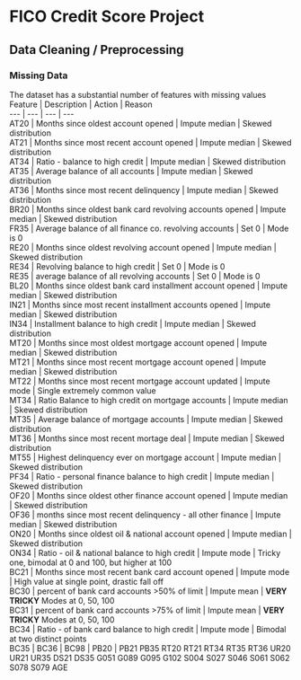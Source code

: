 # FICO Credit Score Project
## Data Cleaning / Preprocessing
### Missing Data
The dataset has a substantial number of features with missing values
Feature | Description | Action | Reason  
--- | --- | --- | ---  
AT20 | Months since oldest account opened | Impute median | Skewed distribution  
AT21 | Months since most recent account opened | Impute median | Skewed distribution  
AT34 | Ratio - balance to high credit | Impute median | Skewed distribution  
AT35 | Average balance of all accounts | Impute median | Skewed distribution  
AT36 | Months since most recent delinquency | Impute median | Skewed distribution  
BR20 | Months since oldest bank card revolving accounts opened | Impute median | Skewed distribution  
FR35 | Average balance of all finance co. revolving accounts | Set 0 | Mode is 0  
RE20 | Months since oldest revolving account opened | Impute median | Skewed distribution  
RE34 | Revolving balance to high credit | Set 0 | Mode is 0  
RE35 | average balance of all revolving accounts | Set 0 | Mode is 0  
BL20 | Months since oldest bank card installment account opened | Impute median | Skewed distribution  
IN21 | Months since most recent installment accounts opened | Impute median | Skewed distribution  
IN34 | Installment balance to high credit | Impute median | Skewed distribution  
MT20 | Months since most oldest mortgage account opened | Impute median | Skewed distribution  
MT21 | Months since most recent mortgage account opened | Impute median | Skewed distribution  
MT22 | Months since most recent mortgage account updated | Impute mode | Single extremely common value  
MT34 | Ratio Balance to high credit on mortgage accounts | Impute median | Skewed distribution  
MT35 | Average balance of mortgage accounts | Impute median | Skewed distribution  
MT36 | Months since most recent mortage deal | Impute median | Skewed distribution  
MT55 | Highest delinquency ever on mortgage account | Impute median | Skewed distribution  
PF34 | Ratio - personal finance balance to high credit | Impute median | Skewed distribution  
OF20 | Months since oldest other finance account opened | Impute median | Skewed distribution  
OF36 | months since most recent delinquency - all other finance | Impute median | Skewed distribution  
ON20 | Months since oldest oil & national account opened | Impute median | Skewed distribution  
ON34 | Ratio - oil & national balance to high credit | Impute mode | Tricky one, bimodal at 0 and 100, but higher at 100  
BC21 | Months since most recent bank card account opened | Impute mode | High value at single point, drastic fall off  
BC30 | percent of bank card accounts >50% of limit | Impute mean | **VERY TRICKY** Modes at 0, 50, 100  
BC31 | percent of bank card accounts >75% of limit | Impute mean | **VERY TRICKY** Modes at 0, 50, 100  
BC34 | Ratio - of bank card balance to high credit | Impute mode | Bimodal at two distinct points  
BC35 | 
BC36 | 
BC98 | 
PB20 | 
PB21
PB35
RT20
RT21
RT34
RT35
RT36
UR20
UR21
UR35
DS21
DS35
G051
G089
G095
G102
S004
S027
S046
S061
S062
S078
S079
AGE


